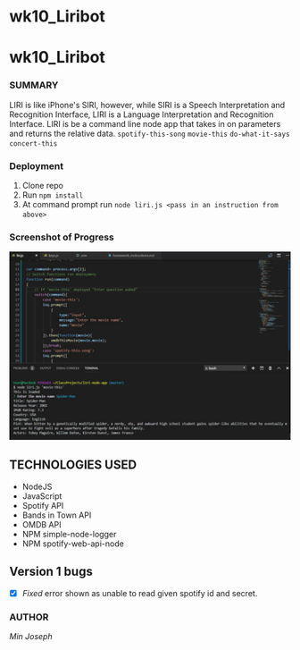 # wk10_Liribot
# wk10_Liribot
### SUMMARY

LIRI is like iPhone's SIRI, however, while SIRI is a 	Speech Interpretation and Recognition Interface, LIRI is a 	Language Interpretation and Recognition Interface. LIRI is 	be a command line node app that takes in on parameters  	and returns the relative data.
	`spotify-this-song` `movie-this` `do-what-it-says` `concert-this`

### Deployment

1. Clone repo
2. Run `npm install`
3. At command prompt run `node liri.js <pass in an instruction from above>`

### Screenshot of Progress
![Bug](images/Capture.JPG)

## TECHNOLOGIES USED

* NodeJS
* JavaScript
* Spotify API
* Bands in Town API
* OMDB API
* NPM simple-node-logger
* NPM spotify-web-api-node

## Version 1 bugs
- [x] *Fixed* error shown as unable to read given spotify id and secret.

### AUTHOR
*Min Joseph*
